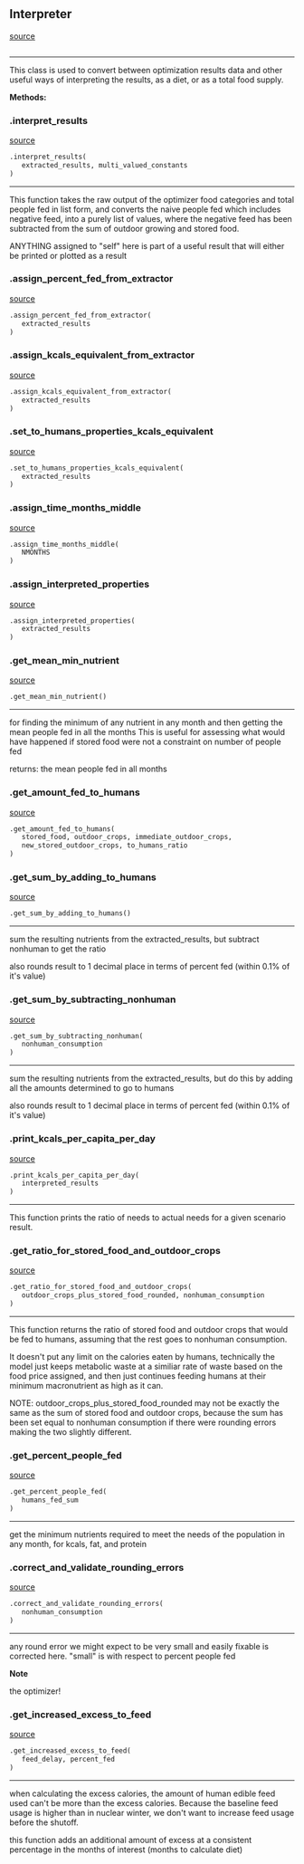 #


## Interpreter
[source](https://github.com/allfed/allfed-integrated-model/blob/master/src/optimizer/interpret_results.py/#L17)
```python 

```


---
This class is used to convert between optimization results data and other useful
ways of interpreting the results, as a diet, or as a total food supply.


**Methods:**


### .interpret_results
[source](https://github.com/allfed/allfed-integrated-model/blob/master/src/optimizer/interpret_results.py/#L26)
```python
.interpret_results(
   extracted_results, multi_valued_constants
)
```

---
This function takes the raw output of the optimizer food categories and total
people fed in list form, and converts the naive people fed which includes
negative feed, into a purely list of values, where the negative feed has been
subtracted from the sum of outdoor growing and stored food.

ANYTHING assigned to "self" here is part of a useful result that will either
be printed or plotted as a result

### .assign_percent_fed_from_extractor
[source](https://github.com/allfed/allfed-integrated-model/blob/master/src/optimizer/interpret_results.py/#L65)
```python
.assign_percent_fed_from_extractor(
   extracted_results
)
```


### .assign_kcals_equivalent_from_extractor
[source](https://github.com/allfed/allfed-integrated-model/blob/master/src/optimizer/interpret_results.py/#L99)
```python
.assign_kcals_equivalent_from_extractor(
   extracted_results
)
```


### .set_to_humans_properties_kcals_equivalent
[source](https://github.com/allfed/allfed-integrated-model/blob/master/src/optimizer/interpret_results.py/#L149)
```python
.set_to_humans_properties_kcals_equivalent(
   extracted_results
)
```


### .assign_time_months_middle
[source](https://github.com/allfed/allfed-integrated-model/blob/master/src/optimizer/interpret_results.py/#L167)
```python
.assign_time_months_middle(
   NMONTHS
)
```


### .assign_interpreted_properties
[source](https://github.com/allfed/allfed-integrated-model/blob/master/src/optimizer/interpret_results.py/#L172)
```python
.assign_interpreted_properties(
   extracted_results
)
```


### .get_mean_min_nutrient
[source](https://github.com/allfed/allfed-integrated-model/blob/master/src/optimizer/interpret_results.py/#L228)
```python
.get_mean_min_nutrient()
```

---
for finding the minimum of any nutrient in any month
and then getting the mean people fed in all the months
This is useful for assessing what would have happened if stored food were not
a constraint on number of people fed

returns: the mean people fed in all months

### .get_amount_fed_to_humans
[source](https://github.com/allfed/allfed-integrated-model/blob/master/src/optimizer/interpret_results.py/#L248)
```python
.get_amount_fed_to_humans(
   stored_food, outdoor_crops, immediate_outdoor_crops,
   new_stored_outdoor_crops, to_humans_ratio
)
```


### .get_sum_by_adding_to_humans
[source](https://github.com/allfed/allfed-integrated-model/blob/master/src/optimizer/interpret_results.py/#L276)
```python
.get_sum_by_adding_to_humans()
```

---
sum the resulting nutrients from the extracted_results, but subtract nonhuman
to get the ratio

also rounds result to 1 decimal place in terms of percent fed (within 0.1% of
it's value)

### .get_sum_by_subtracting_nonhuman
[source](https://github.com/allfed/allfed-integrated-model/blob/master/src/optimizer/interpret_results.py/#L301)
```python
.get_sum_by_subtracting_nonhuman(
   nonhuman_consumption
)
```

---
sum the resulting nutrients from the extracted_results, but do this by adding
all the amounts determined to go to humans

also rounds result to 1 decimal place in terms of percent fed (within 0.1% of
it's value)

### .print_kcals_per_capita_per_day
[source](https://github.com/allfed/allfed-integrated-model/blob/master/src/optimizer/interpret_results.py/#L327)
```python
.print_kcals_per_capita_per_day(
   interpreted_results
)
```

---
This function prints the ratio of needs to actual needs for a given scenario
result.

### .get_ratio_for_stored_food_and_outdoor_crops
[source](https://github.com/allfed/allfed-integrated-model/blob/master/src/optimizer/interpret_results.py/#L339)
```python
.get_ratio_for_stored_food_and_outdoor_crops(
   outdoor_crops_plus_stored_food_rounded, nonhuman_consumption
)
```

---
This function returns the ratio of stored food and outdoor crops that would
be fed to humans, assuming that the rest goes to nonhuman consumption.

It doesn't put any limit on the calories eaten by humans, technically the model
just keeps metabolic waste at a similiar rate of waste based on the food price
assigned, and then just continues feeding humans at their minimum macronutrient
as high as it can.

NOTE: outdoor_crops_plus_stored_food_rounded may not be exactly the same as
the sum of stored food and outdoor crops, because the sum has been set
equal to nonhuman consumption if there were rounding errors making the two
slightly different.

### .get_percent_people_fed
[source](https://github.com/allfed/allfed-integrated-model/blob/master/src/optimizer/interpret_results.py/#L406)
```python
.get_percent_people_fed(
   humans_fed_sum
)
```

---
get the minimum nutrients required to meet the needs of the population
 in any month, for kcals, fat, and protein

### .correct_and_validate_rounding_errors
[source](https://github.com/allfed/allfed-integrated-model/blob/master/src/optimizer/interpret_results.py/#L425)
```python
.correct_and_validate_rounding_errors(
   nonhuman_consumption
)
```

---
any round error we might expect to be very small and easily fixable is corrected
here. "small" is with respect to percent people fed


**Note**

the optimizer!

### .get_increased_excess_to_feed
[source](https://github.com/allfed/allfed-integrated-model/blob/master/src/optimizer/interpret_results.py/#L505)
```python
.get_increased_excess_to_feed(
   feed_delay, percent_fed
)
```

---
when calculating the excess calories, the amount of human edible feed
used can't be more than the excess calories. Because the baseline feed
usage is higher than in nuclear winter, we don't want to increase
feed usage before the shutoff.

this function adds an additional amount of excess at a consistent percentage
in the months of interest (months to calculate diet)
